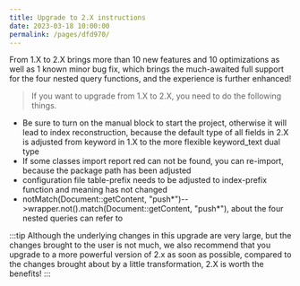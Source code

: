 ```yaml
---
title: Upgrade to 2.X instructions
date: 2023-03-18 10:00:00
permalink: /pages/dfd970/
---
```

From 1.X to 2.X brings more than 10 new features and 10 optimizations as well as 1 known minor bug fix, which brings the much-awaited full support for the four nested query functions, and the experience is further enhanced!

> If you want to upgrade from 1.X to 2.X, you need to do the following things.

* Be sure to turn on the manual block to start the project, otherwise it will lead to index reconstruction, because the default type of all fields in 2.X is adjusted from keyword in 1.X to the more flexible keyword_text dual type
* If some classes import report red can not be found, you can re-import, because the package path has been adjusted
* configuration file table-prefix needs to be adjusted to index-prefix function and meaning has not changed
* notMatch(Document::getContent, "push*")-->wrapper.not().match(Document::getContent, "push*"), about the four nested queries can refer to

:::tip
Although the underlying changes in this upgrade are very large, but the changes brought to the user is not much, we also recommend that you upgrade to a more powerful version of 2.x as soon as possible, compared to the changes brought about by a little transformation, 2.X is worth the benefits!
:::